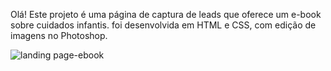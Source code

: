 Olá! 
Este projeto é uma página de captura de leads que oferece um e-book sobre cuidados infantis. 
foi desenvolvida em HTML e CSS, com edição de imagens no Photoshop.

![landing page-ebook](https://user-images.githubusercontent.com/92488087/141700215-6fbc8a5d-3028-4d7c-add5-6a59a10c54a2.png)
